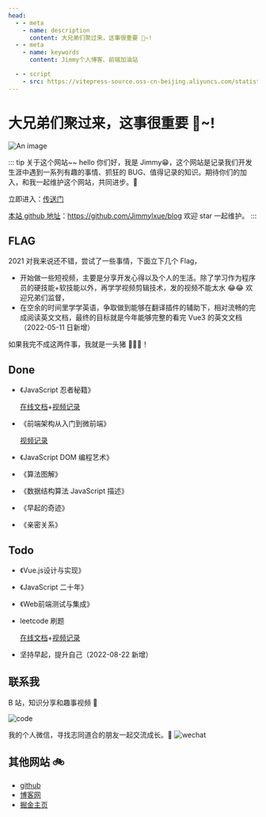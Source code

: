 ```yaml
---
head:
  - - meta
    - name: description
      content: 大兄弟们聚过来，这事很重要 🎉~!
  - - meta
    - name: keywords
      content: Jimmy个人博客、前端加油站

  - - script
    - src: https://vitepress-source.oss-cn-beijing.aliyuncs.com/statistics.js
---
```


# 大兄弟们聚过来，这事很重要 🎉~!

![An image](/assets/bg.jpg)

::: tip 关于这个网站~~
hello 你们好，我是 Jimmy😁，这个网站是记录我们开发生涯中遇到一系列有趣的事情、抓狂的 BUG、值得记录的知识。期待你们的加入，和我一起维护这个网站，共同进步。🎄

立即进入：[传送门](http://www.jimmyxuexue.top/)

[本站 github 地址](https://github.com/Jimmylxue/blog)：https://github.com/Jimmylxue/blog 欢迎 star 一起维护。
:::

## FLAG

2021 对我来说还不错，尝试了一些事情，下面立下几个 Flag，

- 开始做一些短视频，主要是分享开发心得以及个人的生活。除了学习作为程序员的硬技能+软技能以外，再学学视频剪辑技术，发的视频不能太水 😂😂 欢迎兄弟们监督，
- 在空余的时间里学学英语，争取做到能够在翻译插件的辅助下，相对流畅的完成阅读英文文档，最终的目标就是今年能够完整的看完 Vue3 的英文文档（2022-05-11 日新增）

如果我完不成这两件事，我就是一头猪 🐖🐖🐖！

## Done

- 《JavaScript 忍者秘籍》

  [在线文档](http://www.jimmyxuexue.top:999/article/%E8%AF%BB%E4%B9%A6%E6%B1%87/JavaScrip%E5%BF%8D%E8%80%85%E7%A7%98%E7%B1%8D.html)+[视频记录](https://space.bilibili.com/304985153/channel/seriesdetail?sid=1934589)

- 《前端架构从入门到微前端》

  [视频记录](https://space.bilibili.com/304985153/channel/seriesdetail?sid=1998005)

- 《JavaScript DOM 编程艺术》

- 《算法图解》

- 《数据结构算法 JavaScript 描述》

- 《早起的奇迹》

- 《亲密关系》

## Todo

- 《Vue.js设计与实现》

- 《JavaScript 二十年》

- 《Web前端测试与集成》

- leetcode 刷题

  [在线文档](http://www.jimmyxuexue.top:999/article/%E7%AE%97%E6%B3%95/leetcode.html)+[视频记录](https://space.bilibili.com/304985153/channel/seriesdetail?sid=1910803)

- 坚持早起，提升自己（2022-08-22 新增）

## 联系我

B 站，知识分享和趣事视频 🚩

![code](/assets/bilibili.jpg)

我的个人微信，寻找志同道合的朋友一起交流成长。🌻
![wechat](/assets/wechat.jpg)

## 其他网站 🚲

- [github](https://github.com/Jimmylxue)
- [博客网](https://github.com/Jimmylxue/blog)
- [掘金主页](https://juejin.cn/user/2296218359183918)
